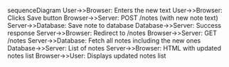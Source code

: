 sequenceDiagram User->>Browser: Enters the new text User->>Browser: Clicks Save button Browser->>Server: POST /notes (with new note text) Server->>Database: Save note to database Database->>Server: Success response Server->>Browser: Redirect to /notes Browser->>Server: GET /notes Server->>Database: Fetch all notes including the new ones Database->>Server: List of notes Server->>Browser: HTML with updated notes list Browser->>User: Displays updated notes list
